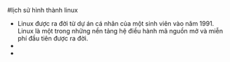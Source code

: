 #lịch sử hình thành linux 
 -  Linux được ra đời từ dự án cá nhân của một sinh viên vào năm 1991. Linux là một trong những nền tảng hệ điều hành mã nguồn mở và miễn phí đầu tiên được ra đời.
 - 
 - 
<!--stackedit_data:
eyJoaXN0b3J5IjpbLTE2MjY3Mjg0MTMsNDg4MzEyNjc3LDE5OD
c1NzIwNTUsMjk5MTAyODEzLC0xMzU3NDU3NTkzLC0xNDAwNDcx
NTddfQ==
-->
